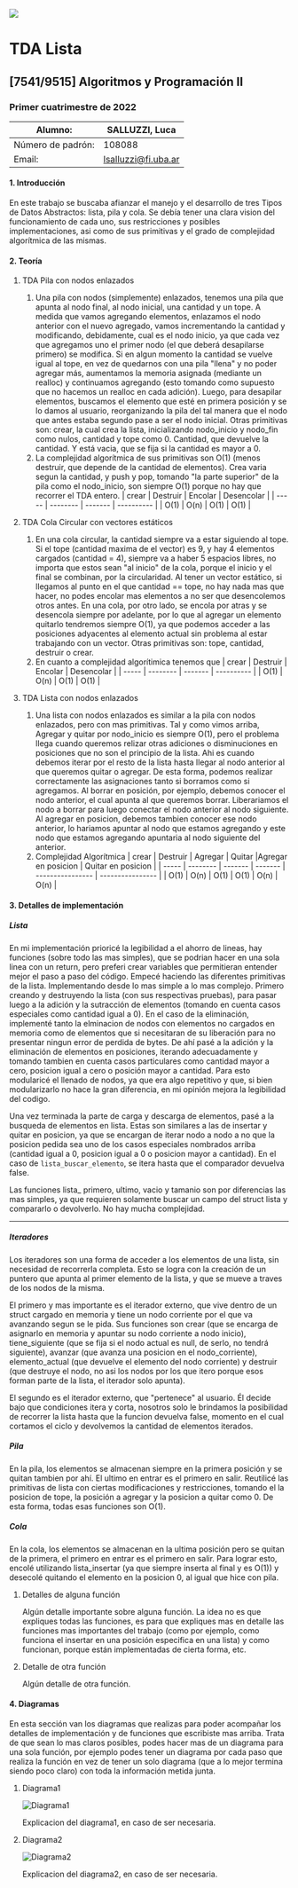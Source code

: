     
![](https://i.imgur.com/P0aqOMI.jpg)

# **TDA Lista** 


## [7541/9515] Algoritmos y Programación II


### Primer cuatrimestre de 2022

|  Alumno: | SALLUZZI, Luca |
| ----------- | ----------- |
| Número de padrón: | 108088 |
| Email: | lsalluzzi@fi.uba.ar |


#### 1. Introducción

En este trabajo se buscaba afianzar el manejo y el desarrollo de tres Tipos de Datos Abstractos: lista, pila y cola. Se debía tener una clara vision del funcionamiento de cada uno, sus restricciones y posibles implementaciones, asi como de sus primitivas y el grado de complejidad algorítmica de las mismas. 

#### 2. Teoría
1. TDA Pila con nodos enlazados
	1. Una pila con nodos (simplemente) enlazados, tenemos una pila que apunta al nodo final, al nodo inicial, una cantidad y un tope. A medida que vamos agregando elementos, enlazamos el nodo anterior con el nuevo agregado, vamos incrementando la cantidad y modificando, debidamente, cual es el nodo inicio, ya que cada vez que agregamos uno el primer nodo (el que deberá desapilarse primero) se modifica. Si en algun momento la cantidad se vuelve igual al tope, en vez de quedarnos con una pila "llena" y no poder agregar más, aumentamos la memoria asignada (mediante un realloc) y continuamos agregando (esto tomando como supuesto que no hacemos un realloc en cada adición).
		Luego, para desapilar elementos, buscamos el elemento que esté en primera posición y se lo damos al usuario, reorganizando la pila del tal manera que el nodo que antes estaba segundo pase a ser el nodo inicial.
		Otras primitivas son: crear, la cual crea la lista, inicializando nodo_inicio y nodo_fin como nulos, cantidad y tope como 0. Cantidad, que devuelve la cantidad. Y está vacia, que se fija si la cantidad es mayor a 0. 
	1. La complejidad algorítmica de sus primitivas son O(1) (menos destruir, que depende de la cantidad de elementos). Crea varia segun la cantidad, y push y pop, tomando "la parte superior" de la pila como el nodo_inicio, son siempre O(1) porque no hay que recorrer el TDA entero.
| crear | Destruir | Encolar | Desencolar |
| ----- | -------- | ------- | ---------- |
| O(1)  | O(n)     | O(1)    | O(1)       |

2. TDA Cola Circular con vectores estáticos
	1. En una cola circular, la cantidad siempre va a estar siguiendo al tope. Si el tope (cantidad maxima de el vector) es 9, y hay 4 elementos cargados (cantidad = 4), siempre va a haber 5 espacios libres, no importa que estos sean "al inicio" de la cola, porque el inicio y el final se combinan, por la circularidad. Al tener un vector estático, si llegamos al punto en el que cantidad == tope, no hay nada mas que hacer, no podes encolar mas elementos a no ser que desencolemos otros antes.
		En una cola, por otro lado, se encola por atras y se desencola siempre por adelante, por lo que al agregar un elemento quitarlo tendremos siempre O(1), ya que podemos acceder a las posiciones adyacentes al elemento actual sin problema al estar trabajando con un vector. Otras primitivas son: tope, cantidad, destruir o crear.
	1. En cuanto a complejidad algorítimica tenemos que
| crear | Destruir | Encolar | Desencolar |
| ----- | -------- | ------- | ---------- |
| O(1)  | O(n)     | O(1)    | O(1)       |

3. TDA Lista con nodos enlazados
	1. Una lista con nodos enlazados es similar a la pila con nodos enlazados, pero con mas primitivas. Tal y como vimos arriba, Agregar y quitar por nodo_inicio es siempre O(1), pero el problema llega cuando queremos relizar otras adiciones o disminuciones en posiciones que no son el principio de la lista. Ahi es cuando debemos iterar por el resto de la lista hasta llegar al nodo anterior al que queremos quitar o agregar. De esta forma, podemos realizar correctamente las asignaciones tanto si borramos como si agregamos. 
        Al borrar en posición, por ejemplo, debemos conocer el nodo anterior, el cual apunta al que queremos borrar. Liberariamos el nodo a borrar para luego conectar el nodo anterior al nodo siguiente. Al agregar en posicion, debemos tambien conocer ese nodo anterior, lo hariamos apuntar al nodo que estamos agregando y este nodo que estamos agregando apuntaria al nodo siguiente del anterior. 
	2. Complejidad Algorítmica
| crear | Destruir | Agregar | Quitar |Agregar en posicion | Quitar en posicion |
| ----- | -------- | ------- | ------- | ---------------- | ---------------- |
| O(1)  | O(n)     | O(1)    | O(1)    | O(n)             | O(n)            |
#### 3. Detalles de implementación


##### Lista
En mi implementación prioricé la legibilidad a el ahorro de lineas, hay funciones (sobre todo las mas simples), que se podrian hacer en una sola linea con un return, pero preferi crear variables que permitieran entender mejor el paso a paso del código.
Empecé haciendo las diferentes primitivas de la lista. Implementando desde lo mas simple a lo mas complejo. Primero creando y destruyendo la lista (con sus respectivas pruebas), para pasar luego a la adición y la sutracción de elementos (tomando en cuenta casos especiales como cantidad igual a 0). En el caso de la eliminación, implementé tanto la elminacion de nodos con elementos no cargados en memoria como de elementos que si necesitaran de su liberación para no presentar ningun error de perdida de bytes. 
De ahí pasé a la adición y la eliminación de elementos en posiciones, iterando adecuadamente y tomando tambien en cuenta casos particulares como cantidad mayor a cero, posicion igual a cero o posición mayor a cantidad. Para esto modularicé el llenado de nodos, ya que era algo repetitivo y que, si bien modularizarlo no hace la gran diferencia, en mi opinión mejora la legibilidad del codigo.

Una vez terminada la parte de carga y descarga de elementos, pasé a la busqueda de elementos en lista. Estas son similares a las de insertar y quitar en posicion, ya que se encargan de iterar nodo a nodo a no que la posicion pedida sea uno de los casos especiales nombrados arriba (cantidad igual a 0, posicion igual a 0 o posicion mayor a cantidad). En el caso de `lista_buscar_elemento`, se itera hasta que el comparador devuelva false.

Las funciones lista_ primero, ultimo, vacio y tamanio son por diferencias las mas simples, ya que requieren solamente buscar un campo del struct lista y compararlo o devolverlo. No hay mucha complejidad.

---
##### Iteradores
Los iteradores son una forma de acceder a los elementos de una lista, sin necesidad de recorrerla completa. Esto se logra con la creación de un puntero que apunta al primer elemento de la lista, y que se mueve a traves de los nodos de la misma. 

El primero y mas importante es el iterador externo, que vive dentro de un struct cargado en memoria y tiene un nodo corriente por el que va avanzando segun se le pida. Sus funciones son crear (que se encarga de asignarlo en memoria y apuntar su nodo corriente a nodo inicio), tiene_siguiente (que se fija si el nodo actual es null, de serlo, no tendrá siguiente), avanzar (que avanza una posicion en el nodo_corriente), elemento_actual (que devuelve el elemento del nodo corriente) y destruir (que destruye el nodo, no asi los nodos por los que itero porque esos forman parte de la lista, el iterador solo apunta).

El segundo es el iterador externo, que "pertenece" al usuario. Él decide bajo que condiciones itera y corta, nosotros solo le brindamos la posibilidad de recorrer la lista hasta que la funcion devuelva false, momento en el cual cortamos el ciclo y devolvemos la cantidad de elementos iterados. 

##### Pila
En la pila, los elementos se almacenan siempre en la primera posición y se quitan tambien por ahí. El ultimo en entrar es el primero en salir. Reutilicé las primitivas de lista con ciertas modificaciones y restricciones, tomando el la posicion de tope, la posición a agregar y la posicion a quitar como 0. De esta forma, todas esas funciones son O(1).

##### Cola
En la cola, los elementos se almacenan en la ultima posición pero se quitan de la primera, el primero en entrar es el primero en salir. Para lograr esto, encolé utilizando lista_insertar (ya que siempre inserta al final y es O(1)) y desecolé quitando el elemento en la posicion 0, al igual que hice con pila.


1. Detalles de alguna función

    Algún detalle importante sobre alguna función. La idea no es que expliques todas las funciones, es para que expliques mas en detalle las funciones mas importantes del trabajo (como por ejemplo, como funciona el insertar en una posición especifica en una lista) y como funcionan, porque están implementadas de cierta forma, etc.

2. Detalle de otra función

    Algún detalle de otra función.

#### 4. Diagramas


En esta sección van los diagramas que realizas para poder acompañar los detalles de implementación y de funciones que escribiste mas arriba. Trata de que sean lo mas claros posibles, podes hacer mas de un diagrama para una sola función, por ejemplo podes tener un diagrama por cada paso que realiza la función en vez de tener un solo diagrama (que a lo mejor termina siendo poco claro) con toda la información metida junta.


1. Diagrama1

    ![Diagrama1](https://i.imgur.com/KvYn8UD.png)

    Explicacion del diagrama1, en caso de ser necesaria.

2. Diagrama2

    ![Diagrama2](https://i.imgur.com/nhqXNr6.png)

    Explicacion del diagrama2, en caso de ser necesaria.